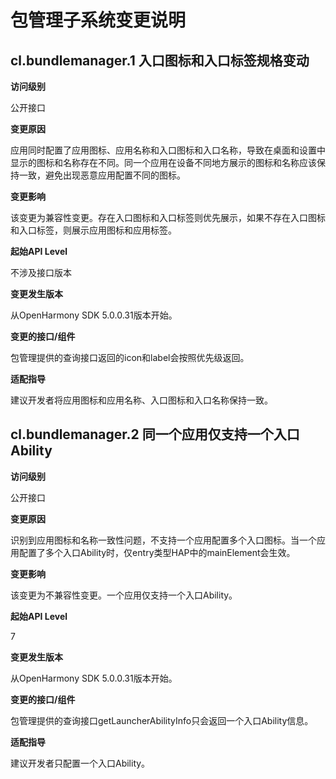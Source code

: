 # 包管理子系统变更说明

## cl.bundlemanager.1 入口图标和入口标签规格变动

**访问级别**

公开接口

**变更原因**

应用同时配置了应用图标、应用名称和入口图标和入口名称，导致在桌面和设置中显示的图标和名称存在不同。同一个应用在设备不同地方展示的图标和名称应该保持一致，避免出现恶意应用配置不同的图标。

**变更影响**

该变更为兼容性变更。存在入口图标和入口标签则优先展示，如果不存在入口图标和入口标签，则展示应用图标和应用标签。

**起始API Level**

不涉及接口版本

**变更发生版本**

从OpenHarmony SDK 5.0.0.31版本开始。

**变更的接口/组件**

包管理提供的查询接口返回的icon和label会按照优先级返回。

**适配指导**

建议开发者将应用图标和应用名称、入口图标和入口名称保持一致。

## cl.bundlemanager.2 同一个应用仅支持一个入口Ability

**访问级别**

公开接口

**变更原因**

识别到应用图标和名称一致性问题，不支持一个应用配置多个入口图标。当一个应用配置了多个入口Ability时，仅entry类型HAP中的mainElement会生效。

**变更影响**

该变更为不兼容性变更。一个应用仅支持一个入口Ability。

**起始API Level**

7

**变更发生版本**

从OpenHarmony SDK 5.0.0.31版本开始。

**变更的接口/组件**

包管理提供的查询接口getLauncherAbilityInfo只会返回一个入口Ability信息。

**适配指导**

建议开发者只配置一个入口Ability。